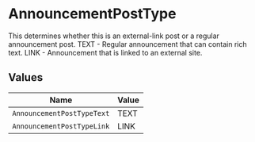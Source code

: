 # AnnouncementPostType

This determines whether this is an external-link post or a regular announcement post. TEXT - Regular announcement that can contain rich text. LINK - Announcement that is linked to an external site.


## Values

| Name                       | Value                      |
| -------------------------- | -------------------------- |
| `AnnouncementPostTypeText` | TEXT                       |
| `AnnouncementPostTypeLink` | LINK                       |